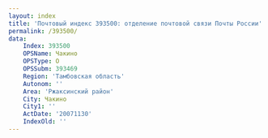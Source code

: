 ```yaml
---
layout: index
title: 'Почтовый индекс 393500: отделение почтовой связи Почты России'
permalink: /393500/
data:
    Index: 393500
    OPSName: Чакино
    OPSType: О
    OPSSubm: 393469
    Region: 'Тамбовская область'
    Autonom: ''
    Area: 'Ржаксинский район'
    City: Чакино
    City1: ''
    ActDate: '20071130'
    IndexOld: ''
---
```

